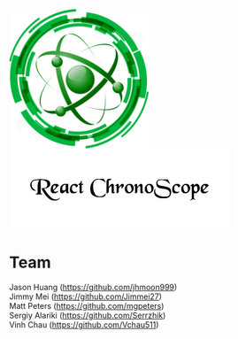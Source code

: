 
<img src="/src/assets/ChronoScope.png" align="center" width="50%" height="50%">

<img src="/src/assets/ChronoScopeTitle.png" align="center">



# Team

Jason Huang (https://github.com/jhmoon999)<br/>
Jimmy Mei (https://github.com/Jimmei27)<br/>
Matt Peters (https://github.com/mgpeters)<br/>
Sergiy Alariki (https://github.com/Serrzhik)<br/>
Vinh Chau (https://github.com/Vchau511)